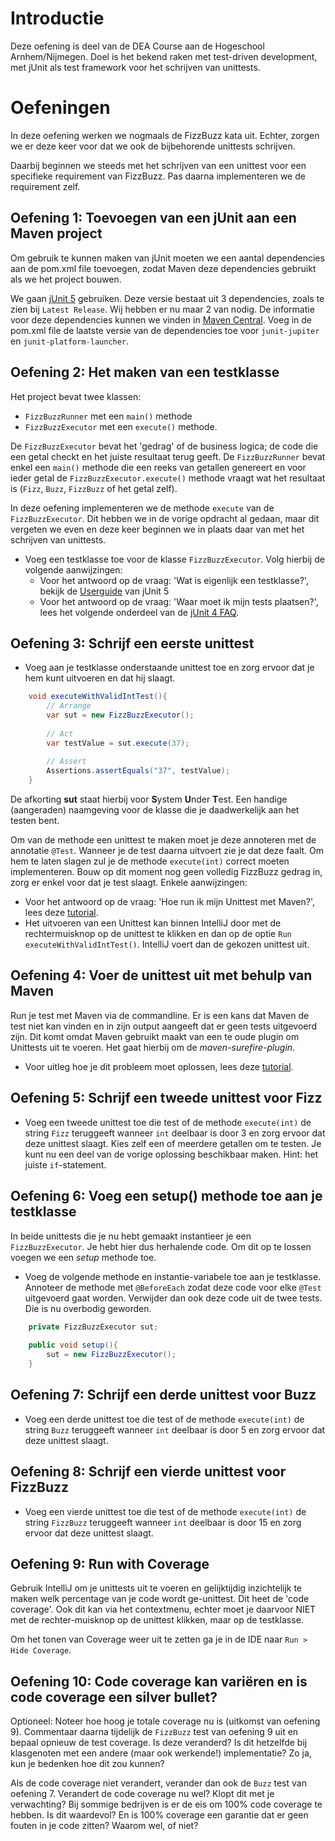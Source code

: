 # Introductie
Deze oefening is deel van de DEA Course aan de Hogeschool Arnhem/Nijmegen. Doel is het bekend raken met test-driven development, met jUnit als test framework voor het schrijven van unittests.

# Oefeningen
In deze oefening werken we nogmaals de FizzBuzz kata uit. Echter, zorgen we er deze keer voor dat we ook de bijbehorende unittests schrijven.

Daarbij beginnen we steeds met het schrijven van een unittest voor een specifieke requirement van FizzBuzz. Pas daarna implementeren we de requirement zelf. 

## Oefening 1: Toevoegen van een jUnit aan een Maven project
Om gebruik te kunnen maken van jUnit moeten we een aantal dependencies aan de pom.xml file toevoegen, zodat Maven deze dependencies gebruikt als we het project bouwen.

We gaan [jUnit 5](https://junit.org/junit5/) gebruiken. Deze versie bestaat uit 3 dependencies, zoals te zien bij `Latest Release`. Wij hebben er nu maar 2 van nodig. De informatie voor deze dependencies kunnen we vinden in [Maven Central](https://search.maven.org/). Voeg in de pom.xml file de laatste versie van de dependencies toe voor `junit-jupiter` en `junit-platform-launcher`.

## Oefening 2: Het maken van een testklasse
Het project bevat twee klassen:
- `FizzBuzzRunner` met een `main()` methode
- `FizzBuzzExecutor` met een `execute()` methode.


De `FizzBuzzExecutor` bevat het 'gedrag' of de business logica; de code die een getal checkt en het juiste resultaat terug geeft. De `FizzBuzzRunner` bevat enkel een `main()` methode die een reeks van getallen genereert en voor ieder getal de `FizzBuzzExecutor.execute()` methode vraagt wat het resultaat is (`Fizz`, `Buzz`, `FizzBuzz` of het getal zelf).


In deze oefening implementeren we de methode `execute` van de `FizzBuzzExecutor`. Dit hebben we in de vorige opdracht al gedaan, maar dit vergeten we even en deze keer beginnen we in plaats daar van met het schrijven van unittests.

* Voeg een testklasse toe voor de klasse `FizzBuzzExecutor`. Volg hierbij de volgende aanwijzingen:
    * Voor het antwoord op de vraag: 'Wat is eigenlijk een testklasse?', bekijk de [Userguide](https://junit.org/junit5/docs/current/user-guide/) van jUnit 5
    * Voor het antwoord op de vraag: 'Waar moet ik mijn tests plaatsen?', lees het volgende onderdeel van de [jUnit 4 FAQ](https://junit.org/junit4/faq.html#organize_1).
    
## Oefening 3: Schrijf een eerste unittest
* Voeg aan je testklasse onderstaande unittest toe en zorg ervoor dat je hem kunt uitvoeren en dat hij slaagt.
```java
    void executeWithValidIntTest(){
        // Arrange
        var sut = new FizzBuzzExecutor();
            
        // Act
        var testValue = sut.execute(37);
            
        // Assert
        Assertions.assertEquals("37", testValue);
    }
```

De afkorting **sut** staat hierbij voor **S**ystem **U**nder **T**est. Een handige (aangeraden) naamgeving voor de klasse die je daadwerkelijk aan het testen bent.

Om van de methode een unittest te maken moet je deze annoteren met de annotatie `@Test`. Wanneer je de test daarna uitvoert zie je dat deze faalt. Om hem te laten slagen zul je de methode `execute(int)` correct moeten implementeren. Bouw op dit moment nog geen volledig FizzBuzz gedrag in, zorg er enkel voor dat je test slaagt. Enkele aanwijzingen:
    
* Voor het antwoord op de vraag: 'Hoe run ik mijn Unittest met Maven?', lees deze [tutorial](https://www.mkyong.com/maven/how-to-run-unit-test-with-maven/).
* Het uitvoeren van een Unittest kan binnen IntelliJ door met de rechtermuisknop op de unittest te klikken en dan op de optie `Run executeWithValidIntTest()`. IntelliJ voert dan de gekozen unittest uit.

## Oefening 4: Voer de unittest uit met behulp van Maven  
Run je test met Maven via de commandline. Er is een kans dat Maven de test niet kan vinden en in zijn output aangeeft dat er geen tests uitgevoerd zijn. Dit komt omdat Maven gebruikt maakt van een te oude plugin om Unittests uit te voeren. Het gaat hierbij om de *maven-surefire-plugin*.
* Voor uitleg hoe je dit probleem moet oplossen, lees deze [tutorial](https://junit.org/junit5/docs/current/user-guide/#running-tests-build-maven).
  
## Oefening 5: Schrijf een tweede unittest voor Fizz
* Voeg een tweede unittest toe die test of de methode `execute(int)` de string `Fizz` teruggeeft wanneer `int` deelbaar is door 3 en zorg ervoor dat deze unittest slaagt. Kies zelf een of meerdere getallen om te testen. Je kunt nu een deel van de vorige oplossing beschikbaar maken. Hint: het juiste `if`-statement.

## Oefening 6: Voeg een setup() methode toe aan je testklasse
In beide unittests die je nu hebt gemaakt instantieer je een `FizzBuzzExecutor`. Je hebt hier dus herhalende code. Om dit op te lossen voegen we een *setup* methode toe.

* Voeg de volgende methode en instantie-variabele toe aan je testklasse. Annoteer de methode met `@BeforeEach` zodat deze code voor elke `@Test` uitgevoerd gaat worden. Verwijder dan ook deze code uit de twee tests. Die is nu overbodig geworden.
```java
    private FizzBuzzExecutor sut;
    
    public void setup(){
        sut = new FizzBuzzExecutor();
    }
```

## Oefening 7: Schrijf een derde unittest voor Buzz
* Voeg een derde unittest toe die test of de methode `execute(int)` de string `Buzz` teruggeeft wanneer `int` deelbaar is door 5 en zorg ervoor dat deze unittest slaagt.

## Oefening 8: Schrijf een vierde unittest voor FizzBuzz
* Voeg een vierde unittest toe die test of de methode `execute(int)` de string `FizzBuzz` teruggeeft wanneer `int` deelbaar is door 15 en zorg ervoor dat deze unittest slaagt.

## Oefening 9: Run with Coverage
Gebruik IntelliJ om je unittests uit te voeren en gelijktijdig inzichtelijk te maken welk percentage van je code wordt ge-unittest. Dit heet de 'code coverage'. Ook dit kan via het contextmenu, echter moet je daarvoor NIET met de rechter-muisknop op de unittest klikken, maar op de testklasse.

Om het tonen van Coverage weer uit te zetten ga je in de IDE naar `Run > Hide Coverage`.

## Oefening 10: Code coverage kan variëren en is code coverage een silver bullet?
Optioneel:
Noteer hoe hoog je totale coverage nu is (uitkomst van oefening 9). Commentaar daarna tijdelijk de `FizzBuzz` test van oefening 9 uit en bepaal opnieuw de test coverage. Is deze veranderd? Is dit hetzelfde bij klasgenoten met een andere (maar ook werkende!) implementatie? Zo ja, kun je bedenken hoe dit zou kunnen?

Als de code coverage niet verandert, verander dan ook de `Buzz` test van oefening 7. Verandert de code coverage nu wel? Klopt dit met je verwachting? Bij sommige bedrijven is er de eis om 100% code coverage te hebben. Is dit waardevol? En is 100% coverage een garantie dat er geen fouten in je code zitten? Waarom wel, of niet?
